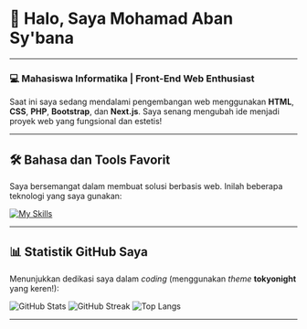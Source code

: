 # 👋 Halo, Saya **Mohamad Aban Sy'bana**

---

### 💻 Mahasiswa Informatika | Front-End Web Enthusiast

Saat ini saya sedang mendalami pengembangan web menggunakan **HTML**, **CSS**, **PHP**, **Bootstrap**, dan **Next.js**. Saya senang mengubah ide menjadi proyek web yang fungsional dan estetis!

---

## 🛠️ Bahasa dan Tools Favorit

Saya bersemangat dalam membuat solusi berbasis web. Inilah beberapa teknologi yang saya gunakan:

[![My Skills](https://skillicons.dev/icons?i=html,css,js,php,bootstrap,nextjs,Github,vscode)](https://skillicons.dev)

---

## 📊 Statistik GitHub Saya

Menunjukkan dedikasi saya dalam *coding* (menggunakan *theme* **tokyonight** yang keren!):

![GitHub Stats](https://github-readme-stats.vercel.app/api?username=abansybana09&show_icons=true&theme=tokyonight)
![GitHub Streak](https://github-readme-streak-stats.herokuapp.com/?user=abansybana09&theme=tokyonight)
![Top Langs](https://github-readme-stats.vercel.app/api/top-langs/?username=abansybana09&layout=compact&theme=tokyonight)

---
